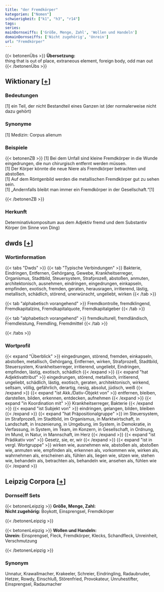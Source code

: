 ```yaml
---
title: "der Fremdkörper"
kategorien: ["Nomen"]
schwierigkeit: ["k1", "h3", "r14"]
tags:
series:
mainDornseiffs: ['Größe, Menge, Zahl', 'Wollen und Handeln']
domainDornseiffs: ['Nicht zugehörig', 'Unrein']
url: "Fremdkörper"
---
```


{{< betonenÜbs >}}
**Übersetzung:**  
thing that is out of place, extraneous element, foreign body, odd man out  
{{< /betonenÜbs >}}

## Wiktionary [[+](https://de.wiktionary.org/wiki/Fremdkörper)]

### Bedeutungen
[1] ein Teil, der nicht Bestandteil eines Ganzen ist (der normalerweise nicht dazu gehört)  

### Synonyme
[1] Medizin: Corpus alienum  

### Beispiele
{{< betonenZB >}}
[1] Bei dem Unfall sind kleine Fremdkörper in die Wunde eingedrungen, die nun chirurgisch entfernt werden müssen.  
[1] Der Körper könnte die neue Niere als Fremdkörper betrachten und abstoßen.  
[1] Auf dem Röntgenbild werden die metallischen Fremdkörper gut zu sehen sein.  
[1] „Andernfalls bleibt man immer ein Fremdkörper in der Gesellschaft.“[1]  

{{< /betonenZB >}}
### Herkunft
Determinativkompositum aus dem Adjektiv fremd und dem Substantiv Körper (im Sinne von Ding)  



## dwds [[+](https://www.dwds.de/wb/Fremdkörper)]

### Wortinformation
{{< tabs "Dwds" >}}
{{< tab "Typische Verbindungen" >}}
Bakterie, Eindringen, Entfernen, Gehörgang, Gewebe, Krankheitserreger, Organismus, Stadtbild, Steuersystem, Strafprozeß, abstoßen, anmuten, architektonisch, ausnehmen, eindringen, eingedrungen, einkapseln, empfinden, exotisch, fremden, geraten, herausragen, irritierend, lästig, metallisch, schädlich, störend, unerwünscht, ungeliebt, wirken
{{< /tab >}}

{{< tab "alphabetisch vorangehend" >}}
Fremdkontrolle, fremdklingend, Fremdkapitalzins, Fremdkapitalquote, Fremdkapitalgeber
{{< /tab >}}

{{< tab "alphabetisch vorangehend" >}}
fremdkulturell, fremdländisch, Fremdleistung, Fremdling, Fremdmittel
{{< /tab >}}

{{< /tabs >}}

### Wortprofil
{{< expand "Überblick" >}} eingedrungen, störend, fremden, einkapseln, abstoßen, metallisch, Gehörgang, Entfernen, wirken, Strafprozeß, Stadtbild, Steuersystem, Krankheitserreger, irritierend, ungeliebt, Eindringen, empfinden, lästig, exotisch, schädlich {{< /expand >}}
{{< expand "hat Adjektivattribut" >}} eingedrungen, störend, metallisch, irritierend, ungeliebt, schädlich, lästig, exotisch, geraten, architektonisch, wirkend, seltsam, völlig, gefährlich, derartig, riesig, absolut, jüdisch, weiß {{< /expand >}}
{{< expand "ist Akk./Dativ-Objekt von" >}} entfernen, bleiben, darstellen, bilden, erkennen, entdecken, aufnehmen {{< /expand >}}
{{< expand "in Koordination mit" >}} Krankheitserreger, Bakterie {{< /expand >}}
{{< expand "ist Subjekt von" >}} eindringen, gelangen, bilden, bleiben {{< /expand >}}
{{< expand "hat Präpositionalgruppe" >}} im Steuersystem, im Strafprozeß, im Stadtbild, im Organismus, in Marktwirtschaft, in Landschaft, in Inszenierung, in Umgebung, im System, in Demokratie, in Verfassung, in System, im Team, im Konzern, in Gesellschaft, in Ordnung, im Mund, in Natur, in Mannschaft, im Herz {{< /expand >}}
{{< expand "ist Prädikativ von" >}} Gesetz, sie, er, wir {{< /expand >}}
{{< expand "ist in vergl. Wortgruppe" >}} wirken wie, ausnehmen wie, abstoßen als, abstoßen wie, anmuten wie, empfinden als, erkennen als, vorkommen wie, wirken als, wahrnehmen als, erscheinen als, fühlen als, liegen wie, sitzen wie, stehen wie, behandeln als, betrachten als, behandeln wie, ansehen als, fühlen wie {{< /expand >}}

## Leipzig Corpora [[+](https://corpora.uni-leipzig.de/en/res?word=Fremdkörper&corpusId=deu_newscrawl-public_2018)]

### Dornseiff Sets
{{< betonenLeipzig >}}
**Größe, Menge, Zahl:**  
**Nicht zugehörig:** Boykott, Einsprengsel, Fremdkörper  

{{< /betonenLeipzig >}}


{{< betonenLeipzig >}}
**Wollen und Handeln:**  
**Unrein:** Einsprengsel, Fleck, Fremdkörper, Klecks, Schandfleck, Unreinheit, Verschmutzung  

{{< /betonenLeipzig >}}

### Synonym
Unnatur, Krawallmacher, Krakeeler, Schreier, Eindringling, Radaubruder, Hetzer, Rowdy, Einschluß, Störenfried, Provokateur, Unruhestifter, Einsprengsel, Radaumacher

